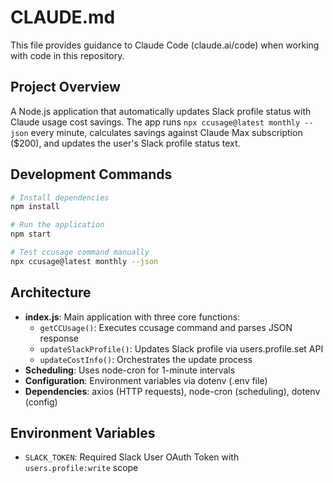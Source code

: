 # CLAUDE.md

This file provides guidance to Claude Code (claude.ai/code) when working with code in this repository.

## Project Overview

A Node.js application that automatically updates Slack profile status with Claude usage cost savings. The app runs `npx ccusage@latest monthly --json` every minute, calculates savings against Claude Max subscription ($200), and updates the user's Slack profile status text.

## Development Commands

```bash
# Install dependencies
npm install

# Run the application
npm start

# Test ccusage command manually
npx ccusage@latest monthly --json
```

## Architecture

- **index.js**: Main application with three core functions:
  - `getCCUsage()`: Executes ccusage command and parses JSON response
  - `updateSlackProfile()`: Updates Slack profile via users.profile.set API
  - `updateCostInfo()`: Orchestrates the update process
- **Scheduling**: Uses node-cron for 1-minute intervals
- **Configuration**: Environment variables via dotenv (.env file)
- **Dependencies**: axios (HTTP requests), node-cron (scheduling), dotenv (config)

## Environment Variables

- `SLACK_TOKEN`: Required Slack User OAuth Token with `users.profile:write` scope